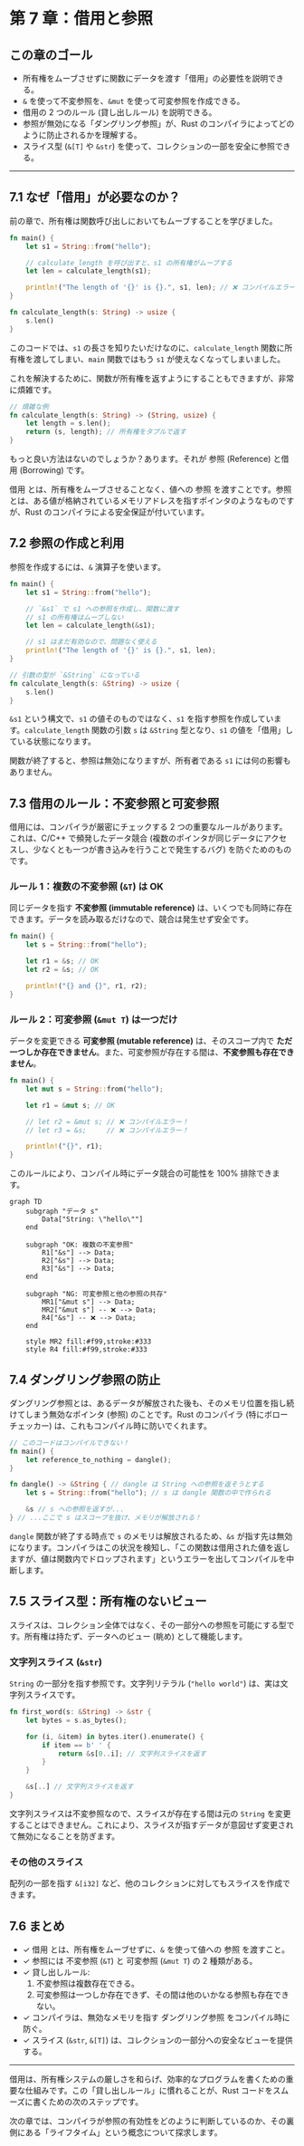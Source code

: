 # 第 7 章：借用と参照

## この章のゴール
- 所有権をムーブさせずに関数にデータを渡す「借用」の必要性を説明できる。
- `&` を使って不変参照を、`&mut` を使って可変参照を作成できる。
- 借用の 2 つのルール (貸し出しルール) を説明できる。
- 参照が無効になる「ダングリング参照」が、Rust のコンパイラによってどのように防止されるかを理解する。
- スライス型 (`&[T]` や `&str`) を使って、コレクションの一部を安全に参照できる。

---

## 7.1 なぜ「借用」が必要なのか？

前の章で、所有権は関数呼び出しにおいてもムーブすることを学びました。

```rust
fn main() {
    let s1 = String::from("hello");

    // calculate_length を呼び出すと、s1 の所有権がムーブする
    let len = calculate_length(s1);

    println!("The length of '{}' is {}.", s1, len); // ❌ コンパイルエラー！s1 はムーブ済み
}

fn calculate_length(s: String) -> usize {
    s.len()
}
```

このコードでは、`s1` の長さを知りたいだけなのに、`calculate_length` 関数に所有権を渡してしまい、`main` 関数ではもう `s1` が使えなくなってしまいました。

これを解決するために、関数が所有権を返すようにすることもできますが、非常に煩雑です。

```rust
// 煩雑な例
fn calculate_length(s: String) -> (String, usize) {
    let length = s.len();
    return (s, length); // 所有権をタプルで返す
}
```

もっと良い方法はないのでしょうか？あります。それが 参照 (Reference) と借用 (Borrowing) です。

借用 とは、所有権をムーブさせることなく、値への 参照 を渡すことです。参照とは、ある値が格納されているメモリアドレスを指すポインタのようなものですが、Rust のコンパイラによる安全保証が付いています。

## 7.2 参照の作成と利用

参照を作成するには、`&` 演算子を使います。

```rust
fn main() {
    let s1 = String::from("hello");

    // `&s1` で s1 への参照を作成し、関数に渡す
    // s1 の所有権はムーブしない
    let len = calculate_length(&s1);

    // s1 はまだ有効なので、問題なく使える
    println!("The length of '{}' is {}.", s1, len);
}

// 引数の型が `&String` になっている
fn calculate_length(s: &String) -> usize {
    s.len()
}
```

`&s1` という構文で、`s1` の値そのものではなく、`s1` を指す参照を作成しています。`calculate_length` 関数の引数 `s` は `&String` 型となり、`s1` の値を「借用」している状態になります。

関数が終了すると、参照は無効になりますが、所有者である `s1` には何の影響もありません。

## 7.3 借用のルール：不変参照と可変参照

借用には、コンパイラが厳密にチェックする 2 つの重要なルールがあります。これは、C/C++ で頻発したデータ競合 (複数のポインタが同じデータにアクセスし、少なくとも一つが書き込みを行うことで発生するバグ) を防ぐためのものです。

### ルール 1：複数の不変参照 (`&T`) は OK
同じデータを指す **不変参照 (immutable reference)** は、いくつでも同時に存在できます。データを読み取るだけなので、競合は発生せず安全です。

```rust
fn main() {
    let s = String::from("hello");

    let r1 = &s; // OK
    let r2 = &s; // OK

    println!("{} and {}", r1, r2);
}
```

### ルール 2：可変参照 (`&mut T`) は一つだけ
データを変更できる **可変参照 (mutable reference)** は、そのスコープ内で **ただ一つしか存在できません**。また、可変参照が存在する間は、**不変参照も存在できません**。

```rust
fn main() {
    let mut s = String::from("hello");

    let r1 = &mut s; // OK

    // let r2 = &mut s; // ❌ コンパイルエラー！
    // let r3 = &s;     // ❌ コンパイルエラー！

    println!("{}", r1);
}
```

このルールにより、コンパイル時にデータ競合の可能性を 100% 排除できます。

```mermaid
graph TD
    subgraph "データ s"
        Data["String: \"hello\""]
    end

    subgraph "OK: 複数の不変参照"
        R1["&s"] --> Data;
        R2["&s"] --> Data;
        R3["&s"] --> Data;
    end

    subgraph "NG: 可変参照と他の参照の共存"
        MR1["&mut s"] --> Data;
        MR2["&mut s"] -- ❌ --> Data;
        R4["&s"] -- ❌ --> Data;
    end

    style MR2 fill:#f99,stroke:#333
    style R4 fill:#f99,stroke:#333
```

## 7.4 ダングリング参照の防止

ダングリング参照とは、あるデータが解放された後も、そのメモリ位置を指し続けてしまう無効なポインタ (参照) のことです。Rust のコンパイラ (特にボローチェッカー) は、これもコンパイル時に防いでくれます。

```rust
// このコードはコンパイルできない！
fn main() {
    let reference_to_nothing = dangle();
}

fn dangle() -> &String { // dangle は String への参照を返そうとする
    let s = String::from("hello"); // s は dangle 関数の中で作られる

    &s // s への参照を返すが...
} // ...ここで s はスコープを抜け、メモリが解放される！
```

`dangle` 関数が終了する時点で `s` のメモリは解放されるため、`&s` が指す先は無効になります。コンパイラはこの状況を検知し、「この関数は借用された値を返しますが、値は関数内でドロップされます」というエラーを出してコンパイルを中断します。

## 7.5 スライス型：所有権のないビュー

スライスは、コレクション全体ではなく、その一部分への参照を可能にする型です。所有権は持たず、データへのビュー (眺め) として機能します。

### 文字列スライス (`&str`)
`String` の一部分を指す参照です。文字列リテラル (`"hello world"`) は、実は文字列スライスです。

```rust
fn first_word(s: &String) -> &str {
    let bytes = s.as_bytes();

    for (i, &item) in bytes.iter().enumerate() {
        if item == b' ' {
            return &s[0..i]; // 文字列スライスを返す
        }
    }

    &s[..] // 文字列スライスを返す
}
```

文字列スライスは不変参照なので、スライスが存在する間は元の `String` を変更することはできません。これにより、スライスが指すデータが意図せず変更されて無効になることを防ぎます。

### その他のスライス
配列の一部を指す `&[i32]` など、他のコレクションに対してもスライスを作成できます。

## 7.6 まとめ

- ✓ 借用 とは、所有権をムーブせずに、`&` を使って値への 参照 を渡すこと。
- ✓ 参照には 不変参照 (`&T`) と 可変参照 (`&mut T`) の 2 種類がある。
- ✓ 貸し出しルール:
  1. 不変参照は複数存在できる。
  2. 可変参照は一つしか存在できず、その間は他のいかなる参照も存在できない。
- ✓ コンパイラは、無効なメモリを指す ダングリング参照 をコンパイル時に防ぐ。
- ✓ スライス (`&str`, `&[T]`) は、コレクションの一部分への安全なビューを提供する。

---

借用は、所有権システムの厳しさを和らげ、効率的なプログラムを書くための重要な仕組みです。この「貸し出しルール」に慣れることが、Rust コードをスムーズに書くための次のステップです。

次の章では、コンパイラが参照の有効性をどのように判断しているのか、その裏側にある「ライフタイム」という概念について探求します。
